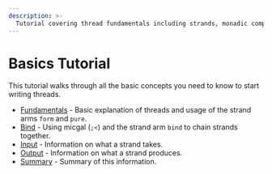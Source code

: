 ```yaml
---
description: >-
  Tutorial covering thread fundamentals including strands, monadic composition with form and pure, bind operations, input/output handling, and practical examples for writing threads.
---
```


# Basics Tutorial

This tutorial walks through all the basic concepts you need to know to
start writing threads.

- [Fundamentals](./fundamentals.md) - Basic explanation of threads and usage of the strand arms `form` and `pure`.
- [Bind](./bind.md) - Using micgal (`;<`) and the strand arm `bind` to chain strands together.
- [Input](./input.md) - Information on what a strand takes.
- [Output](./output.md) - Information on what a strand produces.
- [Summary](./summary.md) - Summary of this information.


